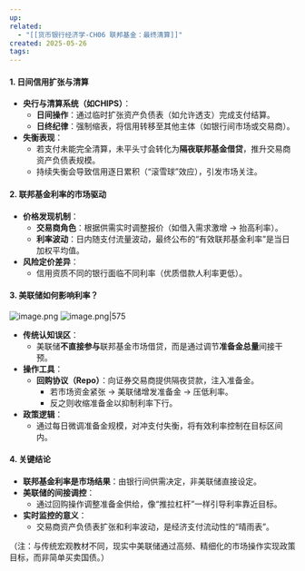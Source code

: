 ```yaml
---
up: 
related:
  - "[[货币银行经济学-CH06 联邦基金：最终清算]]"
created: 2025-05-26
tags:
---
```



#### **1. 日间信用扩张与清算**

- **央行与清算系统（如CHIPS）**：
  - **日间操作**：通过临时扩张资产负债表（如允许透支）完成支付结算。
  - **日终纪律**：强制缩表，将信用转移至其他主体（如银行间市场或交易商）。
- **失衡表现**：
  - 若支付未能完全清算，未平头寸会转化为**隔夜联邦基金借贷**，推升交易商资产负债表规模。
  - 持续失衡会导致信用逐日累积（“滚雪球”效应），引发市场关注。

#### **2. 联邦基金利率的市场驱动**

- **价格发现机制**：
  - **交易商角色**：根据供需实时调整报价（如借入需求激增 → 抬高利率）。
  - **利率波动**：日内随支付流量波动，最终公布的“有效联邦基金利率”是当日加权平均值。
- **风险定价差异**：
  - 信用资质不同的银行面临不同利率（优质借款人利率更低）。

#### **3. 美联储如何影响利率？**

![image.png](https://s1.vika.cn/space/2025/05/26/8710214727154599a47defe0c38751ec)
![image.png|575](https://s1.vika.cn/space/2025/05/26/592abc815bf1464bbbc358d149e7c622)


- **传统认知误区**：
  - 美联储**不直接参与**联邦基金市场借贷，而是通过调节**准备金总量**间接干预。
- **操作工具**：
  - **回购协议（Repo）**：向证券交易商提供隔夜贷款，注入准备金。
    - 若市场资金紧张 → 美联储增发准备金 → 压低利率。
    - 反之则收缩准备金以抑制利率下行。
- **政策逻辑**：
  - 通过每日微调准备金规模，对冲支付失衡，将有效利率控制在目标区间内。

#### **4. 关键结论**
- **联邦基金利率是市场结果**：由银行间供需决定，非美联储直接设定。
- **美联储的间接调控**：
  - 通过回购操作调整准备金供给，像“推拉杠杆”一样引导利率靠近目标。
- **实时监控的意义**：
  - 交易商资产负债表扩张和利率波动，是经济支付流动性的“晴雨表”。

（注：与传统宏观教材不同，现实中美联储通过高频、精细化的市场操作实现政策目标，而非简单买卖国债。）